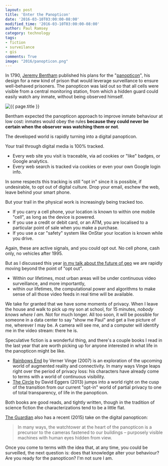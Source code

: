 ```yaml
---
layout: post
title: 'Enter the Panopticon'
date: '2016-03-10T03:00:00-08:00'
modified_time: '2016-03-10T03:00:00-08:00'
author: Paul Ramsey
category: technology
tags:
- fiction
- surveilance
- gis
comments: True
image: "2016/panopticon.png"
---
```


In 1790, [Jeremy Bentham](https://en.wikipedia.org/wiki/Jeremy_Bentham) published his plans for the "[panopticon](https://en.wikipedia.org/wiki/Panopticon)", his design for a new kind of prison that would leverage surveillance to ensure well-behaved prisoners. The panopticon was laid out so that all cells were visible from a central monitoring station, from which a hidden guard could easily watch any inmate, without being observed himself.

<img src="{{ site.images }}{{ page.image }}" alt="{{ page.title }}" />

Bentham expected the panopticon approach to improve inmate behaviour at low cost: inmates would obey the rules **because they could never be certain when the observer was watching them or not**.

The developed world is rapidly turning into a digital panopticon. 

Your trail through digital media is 100% tracked. 

* Every web site you visit is traceable, via ad cookies or "like" badges, or Google analytics. 
* Every web search is tracked via cookies or even your own Google login info.

In some respects this tracking is still "opt in" since it is possible, if undesirable, to opt out of digital culture. Drop your email, eschew the web, leave behind your smart phone.

But your trail in the physical work is increasingly being tracked too. 

* If you carry a cell phone, your location is known to within one mobile "cell", as long as the device is powered.
* If you use a credit or debit card, or an ATM, you are localised to a particular point of sale when you make a purchase.
* If you use a car "safety" system like OnStar your location is known while you drive.

Again, these are active signals, and you could opt out. No cell phone, cash only, no vehicles after 1995.

But as I discussed this year [in my talk about the future of geo](2016/01/the-future-and-all-that.html) we are rapidly moving beyond the point of "opt out". 

* Within our lifetimes, most urban areas will be under continuous video surveillance, and more importantly,
* within our lifetimes, the computational power and algorithms to make sense of all those video feeds in real time will be available.

We take for granted that we have some moments of privacy. When I leave the house and walk to pick up my son at school, for 15 minutes, *nobody knows where I am*. Not for much longer. All too soon, it will be possible for someone in a data center to say "show me Paul" and get a live picture of me, wherever I may be. A camera will see me, and a computer will identify me in the video stream: there he is.

Speculative fiction is a wonderful thing, and there's a couple books I read in the last year that are worth picking up for anyone interested in what life in the panopticon might be like.

* [Rainbows End](http://www.goodreads.com/book/show/102439.Rainbows_End) by Verner Vinge (2007) is an exploration of the upcoming world of augmented reality and connectivity. In many ways Vinge leaps right over the period of privacy loss: his characters have already come to terms with a world of continuous visibility. 
* [The Circle](http://www.goodreads.com/book/show/18302455-the-circle) by David Eggers (2013) jumps into a world right on the cusp of the transition from our current "opt-in" world of partial privacy to one of total transparency, of life in the panopticon. 

Both books are good reads, and tightly written, though in the tradition of science fiction the characterizations tend to be a little flat. 

[The Guardian](http://www.theguardian.com/technology/2015/jul/23/panopticon-digital-surveillance-jeremy-bentham) also has a recent (2015) take on the digital panopticon:

> In many ways, the watchtower at the heart of the panopticon is a precursor to the cameras fastened to our buildings – purposely visible machines with human eyes hidden from view.

Once you come to terms with the idea that, at any time, you could be surveilled, the next question is: does that knowledge alter your behaviour? Are you ready for the panopticon? I'm not sure I am.

